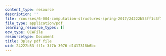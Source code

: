 ```yaml
---
content_type: resource
description: ''
file: /courses/6-004-computation-structures-spring-2017/24222b53ff1c3f7b3076d1417318b6bc_RrZ8-1w7iok.pdf
file_type: application/pdf
learning_resource_types: []
ocw_type: OCWFile
resourcetype: Document
title: 3play pdf file
uid: 24222b53-ff1c-3f7b-3076-d1417318b6bc
---
```

